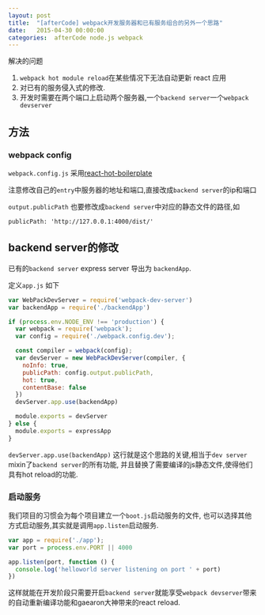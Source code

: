 ```yaml
---
layout: post
title:  "[afterCode] webpack开发服务器和已有服务组合的另外一个思路"
date:   2015-04-30 00:00:00
categories:  afterCode node.js webpack
---
```


解决的问题
1. `webpack hot module reload`在某些情况下无法自动更新 react 应用
2. 对已有的服务侵入式的修改.
3. 开发时需要在两个端口上启动两个服务器,一个`backend server`一个`webpack devserver`

## 方法

### webpack config

`webpack.config.js` 采用[react-hot-boilerplate](https://github.com/gaearon/react-hot-boilerplate/blob/master/webpack.config.js)

注意修改自己的`entry`中服务器的地址和端口,直接改成`backend server`的ip和端口

`output.publicPath` 也要修改成`backend server`中对应的静态文件的路径,如

`publicPath: 'http://127.0.0.1:4000/dist/'`

## backend server的修改


已有的`backend server` express server 导出为 `backendApp`.

定义`app.js` 如下

```javascript
var WebPackDevServer = require('webpack-dev-server')
var backendApp = require('./backendApp')

if (process.env.NODE_ENV !== 'production') {
  var webpack = require('webpack');
  var config = require('./webpack.config.dev');

  const compiler = webpack(config);
  var devServer = new WebPackDevServer(compiler, {
    noInfo: true,
    publicPath: config.output.publicPath,
    hot: true,
    contentBase: false
  })
  devServer.app.use(backendApp)

  module.exports = devServer
} else {
  module.exports = expressApp
}
```

`devServer.app.use(backendApp)` 这行就是这个思路的关键,相当于`dev server` mixin了`backend server`的所有功能, 并且替换了需要编译的js静态文件,使得他们具有hot reload的功能.


### 启动服务

我们项目的习惯会为每个项目建立一个`boot.js`启动服务的文件, 也可以选择其他方式启动服务,其实就是调用`app.listen`启动服务.


```javascript
var app = require('./app');
var port = process.env.PORT || 4000

app.listen(port, function () {
  console.log('helloworld server listening on port ' + port)
})
```

这样就能在开发阶段只需要开启`backend server`就能享受`webpack devserver`带来的自动重新编译功能和gaearon大神带来的react reload.


